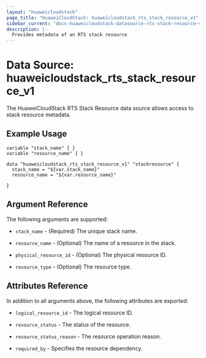```yaml
---
layout: "huaweicloudstack"
page_title: "HuaweiCloudStack: huaweicloudstack_rts_stack_resource_v1"
sidebar_current: "docs-huaweicloudstack-datasource-rts-stack-resource-v1"
description: |-
  Provides metadata of an RTS stack resource
---
```


# Data Source: huaweicloudstack_rts_stack_resource_v1

The HuaweiCloudStack RTS Stack Resource data source allows access to stack resource metadata.

## Example Usage

```hcl
variable "stack_name" { }
variable "resource_name" { }

data "huaweicloudstack_rts_stack_resource_v1" "stackresource" {
  stack_name = "${var.stack_name}"
  resource_name = "${var.resource_name}"
  
}
```

## Argument Reference
The following arguments are supported:

* `stack_name` - (Required) The unique stack name.

* `resource_name` - (Optional) The name of a resource in the stack.

* `physical_resource_id` - (Optional) The physical resource ID.

* `resource_type` - (Optional) The resource type.


## Attributes Reference

In addition to all arguments above, the following attributes are exported:

* `logical_resource_id` - The logical resource ID.

* `resource_status` - The status of the resource.

* `resource_status_reason` - The resource operation reason.
 
* `required_by` - Specifies the resource dependency.



